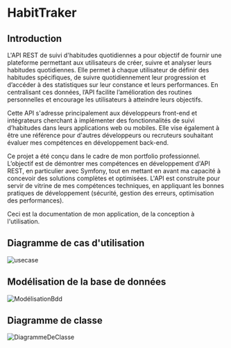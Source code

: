 # HabitTraker

## Introduction

L'API REST de suivi d'habitudes quotidiennes a pour objectif de fournir une plateforme permettant aux utilisateurs de créer, suivre et analyser leurs habitudes quotidiennes. Elle permet à chaque utilisateur de définir des habitudes spécifiques, de suivre quotidiennement leur progression et d’accéder à des statistiques sur leur constance et leurs performances. En centralisant ces données, l’API facilite l’amélioration des routines personnelles et encourage les utilisateurs à atteindre leurs objectifs.

Cette API s'adresse principalement aux développeurs front-end et intégrateurs cherchant à implémenter des fonctionnalités de suivi d’habitudes dans leurs applications web ou mobiles. Elle vise également à être une référence pour d'autres développeurs ou recruteurs souhaitant évaluer mes compétences en développement back-end.

Ce projet a été conçu dans le cadre de mon portfolio professionnel. L’objectif est de démontrer mes compétences en développement d'API REST, en particulier avec Symfony, tout en mettant en avant ma capacité à concevoir des solutions complètes et optimisées. L'API est construite pour servir de vitrine de mes compétences techniques, en appliquant les bonnes pratiques de développement (sécurité, gestion des erreurs, optimisation des performances).

Ceci est la documentation de mon application, de la conception à l'utilisation.

## Diagramme de cas d'utilisation

![usecase](https://github.com/user-attachments/assets/c36a90a0-487a-4521-b877-634423a4b4e8)

## Modélisation de la base de données

![ModélisationBdd](https://github.com/user-attachments/assets/77259ddf-982d-4189-a159-5da362b4c1b3)

## Diagramme de classe

![DiagrammeDeClasse](https://github.com/user-attachments/assets/5b66a342-b3c2-4265-bdfa-a1645eff78a3)

